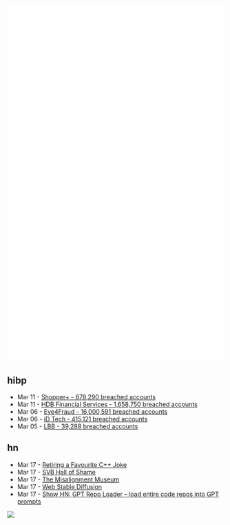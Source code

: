 ![Metrics](https://raw.githubusercontent.com/phixion/phixion/master/metrics.svg)

## hibp

<!--
for https://github.com/phixion/phixion/blob/main/.github/workflows/feeds.yml
-->
<!--START_SECTION:haveibeenpwnd-->
- Mar 11 - [Shopper+ - 878,290 breached accounts](https://haveibeenpwned.com/PwnedWebsites#ShopperPlus)
- Mar 11 - [HDB Financial Services - 1,658,750 breached accounts](https://haveibeenpwned.com/PwnedWebsites#HDBFinancialServices)
- Mar 06 - [Eye4Fraud - 16,000,591 breached accounts](https://haveibeenpwned.com/PwnedWebsites#Eye4Fraud)
- Mar 06 - [iD Tech - 415,121 breached accounts](https://haveibeenpwned.com/PwnedWebsites#iDTech)
- Mar 05 - [LBB - 39,288 breached accounts](https://haveibeenpwned.com/PwnedWebsites#LBB)
<!--END_SECTION:haveibeenpwnd-->

## hn

<!--
for https://github.com/phixion/phixion/blob/main/.github/workflows/feeds.yml
-->
<!--START_SECTION:hn-->
- Mar 17 - [Retiring a Favourite C++ Joke](https://ignition-training.com/posts/retire-cpp-joke/)
- Mar 17 - [SVB Hall of Shame](https://svbhallofshame.wordpress.com/)
- Mar 17 - [The Misalignment Museum](https://www.misalignmentmuseum.com/)
- Mar 17 - [Web Stable Diffusion](https://github.com/mlc-ai/web-stable-diffusion)
- Mar 17 - [Show HN: GPT Repo Loader – load entire code repos into GPT prompts](https://github.com/mpoon/gpt-repository-loader)
<!--END_SECTION:hn-->

<!--
for https://yhype.me
-->
![](https://hit.yhype.me/github/profile?user_id=13013670)
